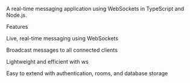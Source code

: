A real-time messaging application using WebSockets in TypeScript and Node.js.

Features

Live, real-time messaging using WebSockets

Broadcast messages to all connected clients

Lightweight and efficient with ws

Easy to extend with authentication, rooms, and database storage

